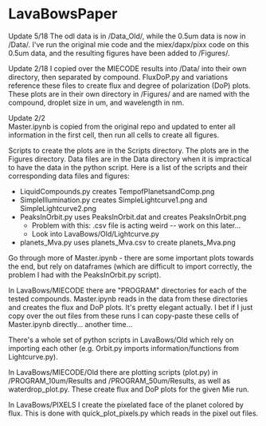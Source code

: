 # LavaBowsPaper

Update 5/18
The odl data is in /Data_Old/, while the 0.5um data is now in /Data/. I've run the original mie code and the miex/dapx/pixx code on this 0.5um data, and the resulting figures have been added to /Figures/.

Update 2/18
I copied over the MIECODE results into /Data/ into their own directory, then separated by compound. FluxDoP.py and variations reference these files to create flux and degree of polarization (DoP) plots. These plots are in their own directory in /Figures/ and are named with the compound, droplet size in um, and wavelength in nm.

Update 2/2  
Master.ipynb is copied from the original repo and updated to enter all information in the first cell, then run all cells to create all figures.

Scripts to create the plots are in the Scripts directory. The plots are in the Figures directory. Data files are in the Data directory when it is impractical to have the data in the python script. Here is a list of the scripts and their corresponding data files and figures:

* LiquidCompounds.py creates TempofPlanetsandComp.png
* SimpleIllumination.py creates SimpleLightcurve1.png and SimpleLightcurve2.png
* PeaksInOrbit.py uses PeaksInOrbit.dat and creates PeaksInOrbit.png
  * Problem with this: .csv file is acting weird -- work on this later...
  * Look into LavaBows/Old/Lightcurve.py
* planets_Mva.py uses planets_Mva.csv to create planets_Mva.png

Go through more of Master.ipynb - there are some important plots towards the end, but rely on dataframes (which are difficult to import correctly, the problem I had with the PeaksInOrbit.py script).

In LavaBows/MIECODE there are "PROGRAM" directories for each of the tested compounds. Master.ipynb reads in the data from these directories and creates the flux and DoP plots. It's pretty elegant actually. I bet if I just copy over the out files from these runs I can copy-paste these cells of Master.ipynb directly... another time...

There's a whole set of python scripts in LavaBows/Old which rely on importing each other (e.g. Orbit.py imports information/functions from Lightcurve.py).

In LavaBows/MIECODE/Old there are plotting scripts (plot.py) in /PROGRAM_10um/Results and /PROGRAM_50um/Results, as well as waterdrop_plot.py. These create flux and DoP plots for the given Mie run.

In LavaBows/PIXELS I create the pixelated face of the planet colored by flux. This is done with quick_plot_pixels.py which reads in the pixel out files.
